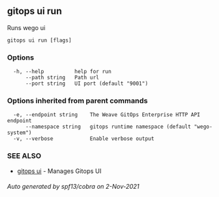 ## gitops ui run

Runs wego ui

```
gitops ui run [flags]
```

### Options

```
  -h, --help          help for run
      --path string   Path url
      --port string   UI port (default "9001")
```

### Options inherited from parent commands

```
  -e, --endpoint string    The Weave GitOps Enterprise HTTP API endpoint
      --namespace string   gitops runtime namespace (default "wego-system")
  -v, --verbose            Enable verbose output
```

### SEE ALSO

* [gitops ui](gitops_ui.md)	 - Manages Gitops UI

###### Auto generated by spf13/cobra on 2-Nov-2021
